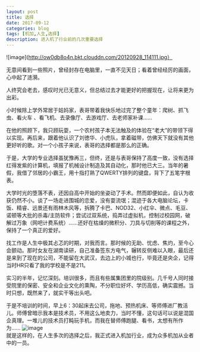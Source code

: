 ```yaml
---
layout: post
title: 选择
date: 2017-09-12
categories: blog
tags: [机加,人生,选择]
description: 进入机了行业前的几次重要选择
---
```


![image](http://ow0db8o4n.bkt.clouddn.com/20120928_114111.jpg）

无意间看到一些照片，曾经封存在电脑里，一直不见天日；看着曾经经厉的画面，心中起了涟漪。

人终究会老去，感叹时光已无意义，但总结过去才能更好的把握现在，让将来更为出彩。

小时候除上学外常居于姑妈家，表哥带着我快乐地过完了整个童年：爬树、抓飞虫、看火车 、看飞机、去录像厅、去游戏厅、去老师家补课……

在他的照顾下，我只顾玩耍，一个农村孩子本无法触及的体验在<q>老大</q>的带领下得以实现。再后来，跟着他认识了刘徳华、小虎队，拿着磁带，仿佛天下就没有其他更好听的歌。对一个小孩子来说，表哥的选择都是那么的正确。

于是，大学的专业选择虽犹豫再三，但终，还是与表哥保持了高度一致，没有选择红得发紫的计算机，填报了机械设计制造及其自动化，那时他已大三。当年的暑假，我借了邻居的小霸王，用十指打熟了QWERTY排列的键盘，背下了五笔字根表。

大学时光的堕落不表，还因自高中开始的坐姿动了手术。然而即便如此，自认为收获仍然不小。谈了一场走进围城的恋爱，没有耍流氓；混迹于各大电脑论坛，卡饭、精睿、远景还有雨林木风等，拆腾了卡巴、NOD32、小红伞、微点、毛豆、诺顿等大批的杀毒/主防软件；尝试过双系统，捣弄过虚拟机，控制过校园网，破解过万象（网吧计费系统）……还好在枯燥的微积分、刀具与切削等的课程之外，保持了一个真正的爱好。

找工作是人生中极其忐忑的时期，对我而言。那时候的无助、忧虑、焦灼，至今心会颤动。那时女友在湖南读研，自己准备签东方电气，辗转反侧难以入眼，最后还是来到了现在的公司，不能留在大武汉，去边上的小城也行，毕竟还是央企，记得当时HR只看了我的学校是不是211。

实习的半年，记忆深刻。培训很多，而且有些属集团里的院级别。几千号人同时接受院里的保密、安全和企业文化的熏陶，不分职位好坏、学历高低，确实震撼。当时只想，既然来了，就实干等出头吧。

于是不培训的时间，早上6：30起床去公司，拖地、预热机床、等师傅进厂教活儿。师傅曾暗示我本是技术员，不用这么地卖力，当时不懂，这句话可以说是混国企真理。一堆儿的技术员打盹玩手机，而我在替师傅跑腿、看书，太想有所作为……
![image](http://ow0db8o4n.bkt.clouddn.com/20121013_080637.jpg)<br>
就是这样的，在人生多次的选择之后，我正式进入机加行业，成为众多机加从业者中的一员。
